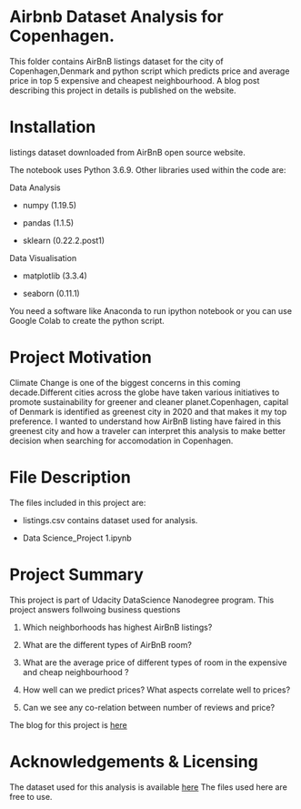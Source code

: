 # Airbnb Dataset Analysis for Copenhagen.


This folder contains AirBnB listings  dataset for the city of Copenhagen,Denmark and python script which predicts price and average price in top 5 expensive and cheapest neighbourhood. A blog post describing this project in details is published on the website.

# Installation

listings dataset downloaded from AirBnB open source website.

The notebook uses Python 3.6.9. Other libraries used within the code are:

Data Analysis

* numpy (1.19.5)

* pandas (1.1.5)

* sklearn (0.22.2.post1)

Data Visualisation

* matplotlib (3.3.4)

* seaborn (0.11.1)

You need a software like Anaconda to run ipython notebook or you can use Google Colab to create the python script.

# Project Motivation

Climate Change is one of the biggest concerns in this coming decade.Different cities across the globe have taken various initiatives to promote sustainability for greener and cleaner planet.Copenhagen, capital of Denmark is identified as greenest city in 2020 and that makes it my top preference.
I wanted to understand how AirBnB listing have faired in this greenest city and how a traveler can interpret this analysis to make better decision when searching for accomodation in Copenhagen.

# File Description

The files included in this project are:

* listings.csv contains dataset used for analysis.

* Data Science_Project 1.ipynb  

# Project Summary

This project is part of  Udacity DataScience Nanodegree program. This project answers follwoing business questions

1) Which neighborhoods has highest AirBnB listings? 

2) What are the different types of AirBnB room? 

3) What are the average price of different types of room in the expensive and cheap neighbourhood ? 

4) How well can we predict prices? What aspects correlate well to prices? 

5) Can we see any co-relation between number of reviews and price?

The blog for this project is [here](https://medium.com/p/ca29b95bf2e3/edit)

# Acknowledgements & Licensing

The dataset used for this analysis is available [here](http://insideairbnb.com/get-the-data.html)
The files used here are free to use.
